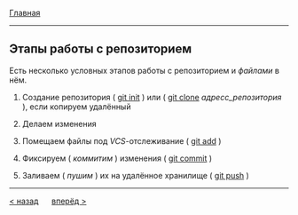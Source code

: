 [Главная](readme.md) 

---
## Этапы работы с репозиторием


Есть несколько условных этапов работы с репозиторием и _файлами_ в нём.

1. Создание репозитория ( [git init](init.md) ) или ( [git clone](clone.md) _адресс_репозитория_ ), если копируем удалённый

2. Делаем изменения

3. Помещаем файлы под _VCS_-отслеживание ( [git add](add.md) )
4. Фиксируем ( _коммитим_ ) изменения ( [git commit](commit.md) )
5. Заливаем ( _пушим_ ) их на удалённое хранилище ( [git push](push.md) )

---
[ < назад](pull.md) &nbsp;&nbsp;&nbsp;&nbsp; [вперёд >](commands.md)